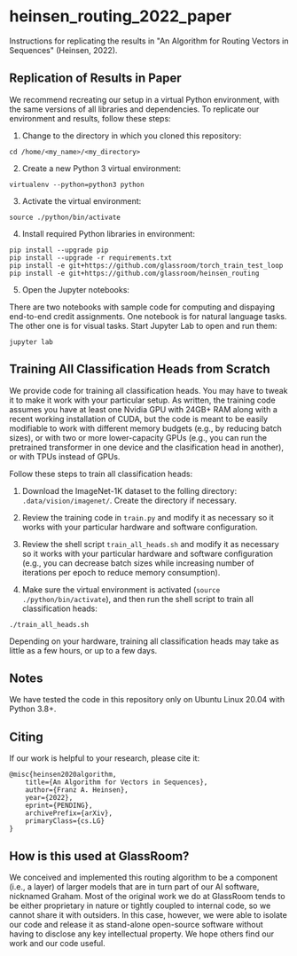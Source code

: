 # heinsen_routing_2022_paper

Instructions for replicating the results in "An Algorithm for Routing Vectors in Sequences" (Heinsen, 2022).


## Replication of Results in Paper

We recommend recreating our setup in a virtual Python environment, with the same versions of all libraries and dependencies. To replicate our environment and results, follow these steps:

1. Change to the directory in which you cloned this repository:

```
cd /home/<my_name>/<my_directory>
```

2. Create a new Python 3 virtual environment:

```
virtualenv --python=python3 python
```

3. Activate the virtual environment:

```
source ./python/bin/activate
```

4. Install required Python libraries in environment:

```
pip install --upgrade pip
pip install --upgrade -r requirements.txt
pip install -e git+https://github.com/glassroom/torch_train_test_loop
pip install -e git+https://github.com/glassroom/heinsen_routing
```

5. Open the Jupyter notebooks:

There are two notebooks with sample code for computing and dispaying end-to-end credit assignments. One notebook is for natural language tasks. The other one is for visual tasks. Start Jupyter Lab to open and run them:

```
jupyter lab
```


## Training All Classification Heads from Scratch

We provide code for training all classification heads. You may have to tweak it to make it work with your particular setup. As written, the training code assumes you have at least one Nvidia GPU with 24GB+ RAM along with a recent working installation of CUDA, but the code is meant to be easily modifiable to work with different memory budgets (e.g., by reducing batch sizes), or with two or more lower-capacity GPUs (e.g., you can run the pretrained transformer in one device and the clasification head in another), or with TPUs instead of GPUs.

Follow these steps to train all classification heads:

1. Download the ImageNet-1K dataset to the folling directory: `.data/vision/imagenet/`. Create the directory if necessary.

2. Review the training code in `train.py` and modify it as necessary so it works with your particular hardware and software configuration.

3. Review the shell script `train_all_heads.sh` and modify it as necessary so it works with your particular hardware and software configuration (e.g., you can decrease batch sizes while increasing number of iterations per epoch to reduce memory consumption).

4. Make sure the virtual environment is activated (`source ./python/bin/activate`), and then run the shell script to train all classification heads:

```
./train_all_heads.sh
```

Depending on your hardware, training all classification heads may take as little as a few hours, or up to a few days.


## Notes

We have tested the code in this repository only on Ubuntu Linux 20.04 with Python 3.8+.


## Citing

If our work is helpful to your research, please cite it:

```
@misc{heinsen2020algorithm,
    title={An Algorithm for Vectors in Sequences},
    author={Franz A. Heinsen},
    year={2022},
    eprint={PENDING},
    archivePrefix={arXiv},
    primaryClass={cs.LG}
}
```

## How is this used at GlassRoom?

We conceived and implemented this routing algorithm to be a component (i.e., a layer) of larger models that are in turn part of our AI software, nicknamed Graham. Most of the original work we do at GlassRoom tends to be either proprietary in nature or tightly coupled to internal code, so we cannot share it with outsiders. In this case, however, we were able to isolate our code and release it as stand-alone open-source software without having to disclose any key intellectual property. We hope others find our work and our code useful.
